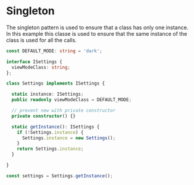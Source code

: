 # Singleton

The singleton pattern is used to ensure that a class has only one instance. In this example this classe is used to ensure that the same instance of the class is used for all the calls.

```typescript
const DEFAULT_MODE: string = 'dark';

interface ISettings {
  viewModeClass: string;
};   

class Settings implements ISettings {

  static instance: ISettings;
  public readonly viewModeClass = DEFAULT_MODE;

  // prevent new with private constructor
  private constructor() {}

  static getInstance(): ISettings {
    if (!Settings.instance) {
      Settings.instance = new Settings();
    }
    return Settings.instance;
  }

}

const settings = Settings.getInstance();
```